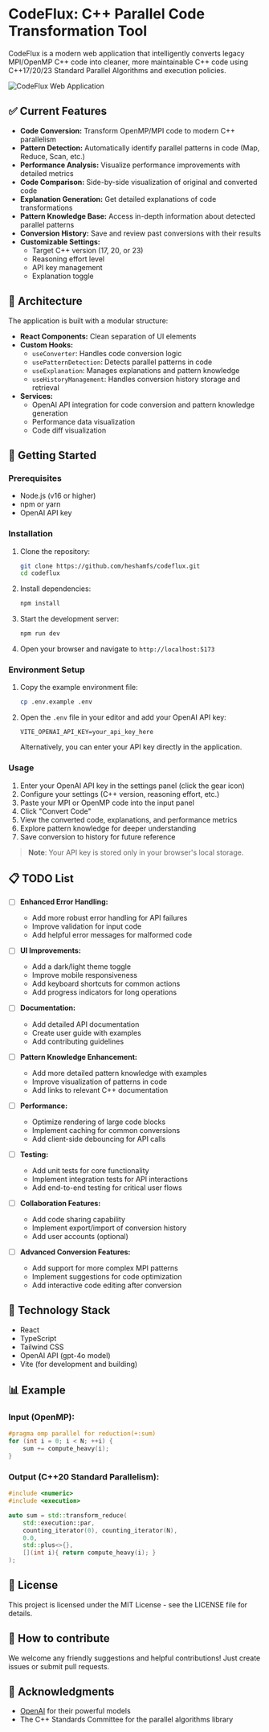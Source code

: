 # CodeFlux: C++ Parallel Code Transformation Tool

CodeFlux is a modern web application that intelligently converts legacy MPI/OpenMP C++ code into cleaner, more maintainable C++ code using C++17/20/23 Standard Parallel Algorithms and execution policies.

![CodeFlux Web Application](./webapp.png)

## ✅ Current Features

- **Code Conversion:** Transform OpenMP/MPI code to modern C++ parallelism
- **Pattern Detection:** Automatically identify parallel patterns in code (Map, Reduce, Scan, etc.)
- **Performance Analysis:** Visualize performance improvements with detailed metrics
- **Code Comparison:** Side-by-side visualization of original and converted code
- **Explanation Generation:** Get detailed explanations of code transformations
- **Pattern Knowledge Base:** Access in-depth information about detected parallel patterns
- **Conversion History:** Save and review past conversions with their results
- **Customizable Settings:**
  - Target C++ version (17, 20, or 23)
  - Reasoning effort level
  - API key management
  - Explanation toggle

## 🧩 Architecture

The application is built with a modular structure:
- **React Components:** Clean separation of UI elements
- **Custom Hooks:**
  - `useConverter`: Handles code conversion logic
  - `usePatternDetection`: Detects parallel patterns in code
  - `useExplanation`: Manages explanations and pattern knowledge
  - `useHistoryManagement`: Handles conversion history storage and retrieval
- **Services:**
  - OpenAI API integration for code conversion and pattern knowledge generation
  - Performance data visualization
  - Code diff visualization

## 🚀 Getting Started

### Prerequisites

- Node.js (v16 or higher)
- npm or yarn
- OpenAI API key

### Installation

1. Clone the repository:
   ```bash
   git clone https://github.com/heshamfs/codeflux.git
   cd codeflux
   ```

2. Install dependencies:
   ```bash
   npm install
   ```

3. Start the development server:
   ```bash
   npm run dev
   ```

4. Open your browser and navigate to `http://localhost:5173`

### Environment Setup

1. Copy the example environment file:
   ```bash
   cp .env.example .env
   ```

2. Open the `.env` file in your editor and add your OpenAI API key:
   ```
   VITE_OPENAI_API_KEY=your_api_key_here
   ```

   Alternatively, you can enter your API key directly in the application.

### Usage

1. Enter your OpenAI API key in the settings panel (click the gear icon)
2. Configure your settings (C++ version, reasoning effort, etc.)
3. Paste your MPI or OpenMP code into the input panel
4. Click "Convert Code"
5. View the converted code, explanations, and performance metrics
6. Explore pattern knowledge for deeper understanding
7. Save conversion to history for future reference

> **Note**: Your API key is stored only in your browser's local storage.

## 📋 TODO List

- [ ] **Enhanced Error Handling:**
  - Add more robust error handling for API failures
  - Improve validation for input code
  - Add helpful error messages for malformed code

- [ ] **UI Improvements:**
  - Add a dark/light theme toggle
  - Improve mobile responsiveness
  - Add keyboard shortcuts for common actions
  - Add progress indicators for long operations

- [ ] **Documentation:**
  - Add detailed API documentation
  - Create user guide with examples
  - Add contributing guidelines

- [ ] **Pattern Knowledge Enhancement:**
  - Add more detailed pattern knowledge with examples
  - Improve visualization of patterns in code
  - Add links to relevant C++ documentation

- [ ] **Performance:**
  - Optimize rendering of large code blocks
  - Implement caching for common conversions
  - Add client-side debouncing for API calls

- [ ] **Testing:**
  - Add unit tests for core functionality
  - Implement integration tests for API interactions
  - Add end-to-end testing for critical user flows

- [ ] **Collaboration Features:**
  - Add code sharing capability
  - Implement export/import of conversion history
  - Add user accounts (optional)

- [ ] **Advanced Conversion Features:**
  - Add support for more complex MPI patterns
  - Implement suggestions for code optimization
  - Add interactive code editing after conversion

## 🔧 Technology Stack

- React
- TypeScript
- Tailwind CSS
- OpenAI API (gpt-4o model)
- Vite (for development and building)

## 📊 Example

### Input (OpenMP):
```cpp
#pragma omp parallel for reduction(+:sum)
for (int i = 0; i < N; ++i) {
    sum += compute_heavy(i);
}
```

### Output (C++20 Standard Parallelism):
```cpp
#include <numeric>
#include <execution>

auto sum = std::transform_reduce(
    std::execution::par,
    counting_iterator(0), counting_iterator(N),
    0.0,
    std::plus<>{},
    [](int i){ return compute_heavy(i); }
);
```

## 📄 License

This project is licensed under the MIT License - see the LICENSE file for details.

## 🤝 How to contribute

We welcome any friendly suggestions and helpful contributions! Just create issues or submit pull requests.

## 🙏 Acknowledgments

- [OpenAI](https://github.com/OpenAI) for their powerful models
- The C++ Standards Committee for the parallel algorithms library 